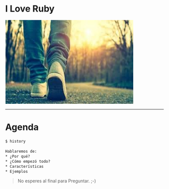 
# I Love Ruby

![](./images/caminar.png)

---

# Agenda

```
$ history

Hablaremos de:
* ¿Por qué?
* ¿Cómo empezó todo?
* Características
* Ejemplos
```

> No esperes al final para
Preguntar. ;-)
